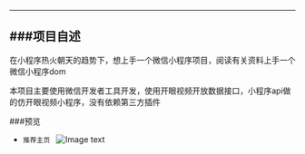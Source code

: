 ---
###项目自述
------------
在小程序热火朝天的趋势下，想上手一个微信小程序项目，阅读有关资料上手一个微信小程序dom

本项目主要使用微信开发者工具开发，使用开眼视频开放数据接口，小程序api做的仿开眼视频小程序，没有依赖第三方插件

###预览

* `推荐主页 `
![Image text](http://i.caigoubao.cc/621335/jianli/github/OpenEye/1.gif)

